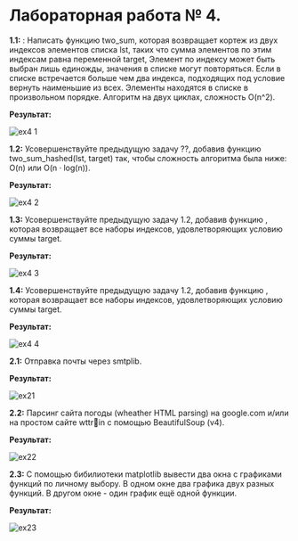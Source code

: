 # Лабораторная работа № 4.
**1.1:** : Написать функцию two_sum, которая возвращает кортеж из двух индексов элементов списка lst, таких что сумма элементов по этим индексам равна переменной target, Элемент по индексу может быть
выбран лишь единожды, значения в списке могут повторяться. Если в
списке встречается больше чем два индекса, подходящих под условие
вернуть наименьшие из всех. Элементы находятся в списке в произвольном порядке. Алгоритм на двух циклах, сложность O(n^2).

**Результат:**

![ex4 1](https://github.com/user-attachments/assets/15831778-95fd-4e43-9727-3f0b90e870cc)




**1.2:** Усовершенствуйте предыдущую задачу ??, добавив функцию two_sum_hashed(lst, target) так, чтобы сложность алгоритма была ниже: O(n) или O(n · log(n)).

**Результат:**


![ex4 2](https://github.com/user-attachments/assets/aa5d1741-d719-4f6c-9e86-fd6ef6890ca3)




**1.3:** Усовершенствуйте предыдущую задачу 1.2, добавив функцию , которая возвращает все наборы индексов, удовлетворяющих условию
суммы target.

**Результат:**


![ex4 3](https://github.com/user-attachments/assets/f7ccdeb3-e117-4e44-aab2-3618665fb7ee)




**1.4:** Усовершенствуйте предыдущую задачу 1.2, добавив функцию , которая возвращает все наборы индексов, удовлетворяющих условию
суммы target.

**Результат:**


![ex4 4](https://github.com/user-attachments/assets/cd154931-aaea-4e2c-87cf-d6bacdd7ba51)




**2.1:** Отправка почты через smtplib.

**Результат:**


![ex21](https://github.com/user-attachments/assets/5cbfb729-2df0-4ede-a92a-3c5457ac8c93)




**2.2:** Парсинг сайта погоды (wheather HTML parsing) на google.com и/или на простом сайте wttrin с помощью BeautifulSoup (v4).

**Результат:**


![ex22](https://github.com/user-attachments/assets/4e9abb35-3b9f-47cd-9e44-559d13ba250e)




**2.3:** С помощью бибилиотеки matplotlib вывести два окна с графиками
функций по личному выбору. В одном окне два графика двух разных
функций. В другом окне - один график ещё одной функции.

**Результат:**


![ex23](https://github.com/user-attachments/assets/96823f21-0234-4111-a267-e9a3832c960a)


